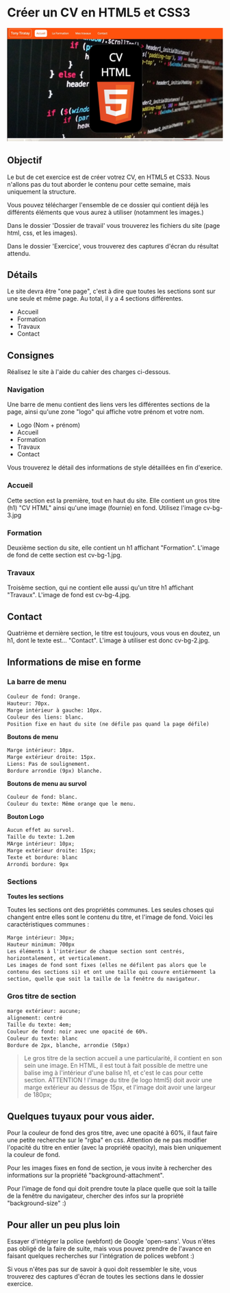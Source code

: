 # Créer un CV en HTML5 et CSS3

![image alt text](scr-sht-01.jpg)

## Objectif

 Le but de cet exercice est de créer votrez CV, en HTML5 et CS33. Nous n'allons pas du tout aborder le contenu pour cette semaine, mais uniquement la structure.

 Vous pouvez télécharger l'ensemble de ce dossier qui contient déjà les différents éléments que vous aurez à utiliser (notamment les images.)

 Dans le dossier 'Dossier de travail' vous trouverez les fichiers du site (page html, css, et les images).

 Dans le dossier 'Exercice', vous trouverez des captures d'écran du résultat attendu.

## Détails

Le site devra être "one page", c'est à dire que toutes les sections sont sur une seule et même page. Au total, il y a 4 sections différentes.

* Accueil
* Formation
* Travaux
* Contact

## Consignes

Réalisez le site à l'aide du cahier des charges ci-dessous.

### Navigation

Une barre de menu contient des liens vers les différentes sections de la page, ainsi qu'une zone "logo" qui affiche votre prénom et votre nom.

* Logo (Nom + prénom)
* Accueil
* Formation
* Travaux
* Contact

Vous trouverez le détail des informations de style détaillées en fin d'exerice.

### Accueil

Cette section est la première, tout en haut du site. Elle contient un gros titre (h1) "CV HTML" ainsi qu'une image (fournie) en fond. Utilisez l'image cv-bg-3.jpg

### Formation

Deuxième section du site, elle contient un h1 affichant "Formation". L'image de fond de cette section est cv-bg-1.jpg.

### Travaux

Troisème section, qui ne contient elle aussi qu'un titre h1 affichant "Travaux". L'image de fond est cv-bg-4.jpg.

## Contact

Quatrième et dernière section, le titre est toujours, vous vous en doutez, un h1, dont le texte est... "Contact". L'image à utiliser est donc cv-bg-2.jpg.

## Informations de mise en forme

### La barre de menu

```
Couleur de fond: Orange.
Hauteur: 70px.
Marge intérieur à gauche: 10px.
Couleur des liens: blanc.
Position fixe en haut du site (ne défile pas quand la page défile)
```

**Boutons de menu**

```
Marge intérieur: 10px.
Marge extérieur droite: 15px.
Liens: Pas de soulignement.
Bordure arrondie (9px) blanche.
```

**Boutons de menu au survol**

```
Couleur de fond: blanc.
Couleur du texte: Même orange que le menu.

```

**Bouton Logo**

```
Aucun effet au survol.
Taille du texte: 1.2em
MArge intérieur: 10px;
Marge extérieur droite: 15px;
Texte et bordure: blanc
Arrondi bordure: 9px
```
### Sections

**Toutes les sections**

Toutes les sections ont des propriétés communes. Les seules choses qui changent entre elles sont le contenu du titre, et l'image de fond. Voici les caractéristiques communes :

```
Marge intérieur: 30px;
Hauteur minimum: 700px
Les éléments à l'intérieur de chaque section sont centrés, horizontalement, et verticalement.
Les images de fond sont fixes (elles ne défilent pas alors que le contenu des sections si) et ont une taille qui couvre entièrmeent la section, quelle que soit la taille de la fenêtre du navigateur.
```

### Gros titre de section

```
marge extérieur: aucune;
alignement: centré
Taille du texte: 4em;
Couleur de fond: noir avec une opacité de 60%.
Couleur du texte: blanc
Bordure de 2px, blanche, arrondie (50px)
```
> Le gros titre de la section accueil a une particularité, il contient en son sein une image. En HTML, il est tout à fait possible de mettre une balise img à l'intérieur d'une balise h1, et c'est le cas pour cette section.
> ATTENTION ! l'image du titre (le logo html5) doit avoir une marge extérieur au dessus de 15px, et l'image doit avoir une largeur de 180px;

## Quelques tuyaux pour vous aider.

Pour la couleur de fond des gros titre, avec une opacité à 60%, il faut faire une petite recherche sur le "rgba" en css. Attention de ne pas modifier l'opacité du titre en entier (avec la propriété opacity), mais bien uniquement la couleur de fond.

Pour les images fixes en fond de section, je vous invite à rechercher des informations sur la propriété "background-attachment".

Pour l'image de fond qui doit prendre toute la place quelle que soit la taille de la fenêtre du navigateur, chercher des infos sur la propriété "background-size" :)

## Pour aller un peu plus loin

Essayer d'intégrer la police (webfont) de Google 'open-sans'. Vous n'êtes pas obligé de la faire de suite, mais vous pouvez prendre de l'avance en faisant quelques recherches sur l'intégration de polices webfont :)

Si vous n'êtes pas sur de savoir à quoi doit ressembler le site, vous trouverez des captures d'écran de toutes les sections dans le dossier exercice.
